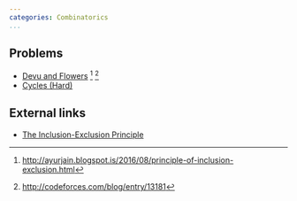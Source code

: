 ```yaml
---
categories: Combinatorics
...
```


## Problems
- [Devu and Flowers](http://codeforces.com/contest/451/problem/E) [^1] [^2]
- [Cycles (Hard)](https://open.kattis.com/problems/cycleshard)

## External links
- [The Inclusion-Exclusion Principle](https://e-maxx-eng.appspot.com/combinatorics/inclusion-exclusion.html)

[^1]: <http://ayurjain.blogspot.is/2016/08/principle-of-inclusion-exclusion.html>
[^2]: <http://codeforces.com/blog/entry/13181>